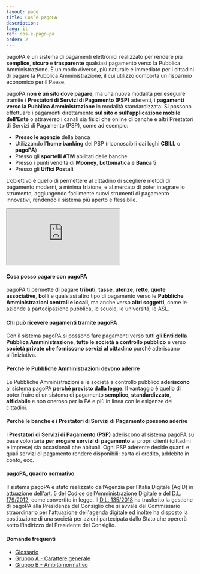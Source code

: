 ```yaml
---
layout: page
title: Cos’è pagoPA
description: 
lang: it
ref: cos-e-pago-pa
order: 2
---
```


pagoPA è un sistema di pagamenti elettronici realizzato per rendere più **semplice**, **sicuro** e **trasparente** qualsiasi pagamento verso la Pubblica Amministrazione. È un modo diverso, più naturale e immediato per i cittadini di pagare la Pubblica Amministrazione, il cui utilizzo comporta un risparmio economico per il Paese.

pagoPA **non è un sito dove pagare**, ma una nuova modalità per eseguire tramite i **Prestatori di Servizi di Pagamento (PSP)** aderenti, i **pagamenti verso la Pubblica Amministrazione** in modalità standardizzata. Si possono effettuare i pagamenti direttamente **sul sito o sull’applicazione mobile dell’Ente** o attraverso i canali sia fisici che online di banche e altri Prestatori di Servizi di Pagamento (PSP), come ad esempio:

* **Presso le agenzie** della banca
* Utilizzando l'**home banking** del PSP (riconoscibili dai loghi **CBILL** o **pagoPA**)
* Presso gli **sportelli ATM** abilitati delle banche
* Presso i punti vendita di **Mooney**, **Lottomatica** e **Banca 5**
* Presso gli **Uffici Postali**.

L’obiettivo è quello di permettere al cittadino di scegliere metodi di pagamento moderni, a minima frizione, e al mercato di poter integrare lo strumento, aggiungendo facilmente nuovi strumenti di pagamento innovativi, rendendo il sistema più aperto e flessibile.

<div class="embed-responsive embed-responsive-16by9">
  <iframe class="embed-responsive-item" title="Video - Pagamenti digitali PagoPA" src="https://www.youtube-nocookie.com/embed/RHOAu5GwKnE"></iframe>
</div>

#### Cosa posso pagare con pagoPA
pagoPA ti permette di pagare **tributi**, **tasse**, **utenze**, **rette**, **quote associative**, **bolli** e qualsiasi altro tipo di pagamento verso le **Pubbliche Amministrazioni centrali e locali**, ma anche verso **altri soggetti**, come le aziende a partecipazione pubblica, le scuole, le università, le ASL.

#### Chi può ricevere pagamenti tramite pagoPA
Con il sistema pagoPA si possono fare pagamenti verso tutti **gli Enti della Pubblica Amministrazione**, **tutte le società a controllo pubblico** e verso **società private che forniscono servizi al cittadino** purché aderiscano all’iniziativa.

#### Perché le Pubbliche Amministrazioni devono aderire
Le Pubbliche Amministrazioni e le società a controllo pubblico **aderiscono** al sistema pagoPA **perché previsto dalla legge**. Il vantaggio è quello di poter fruire di un sistema di pagamento **semplice**, **standardizzato**, **affidabile** e non oneroso per la PA e più in linea con le esigenze dei cittadini.

#### Perché le banche e i Prestatori di Servizi di Pagamento possono aderire
I **Prestatori di Servizi di Pagamento (PSP)** aderiscono al sistema pagoPA su base volontaria **per erogare servizi di pagamento** ai propri clienti (cittadini e imprese) sia occasionali che abituali. Ogni PSP aderente decide quanti e quali servizi di pagamento rendere disponibili: carta di credito, addebito in conto, ecc.

#### pagoPA, quadro normativo
Il sistema pagoPA è stato realizzato dall’Agenzia per l’Italia Digitale (AgID) in attuazione dell'[art. 5 del Codice dell’Amministrazione Digitale](https://docs.italia.it/italia/piano-triennale-ict/codice-amministrazione-digitale-docs/it/v2017-12-13/_rst/capo1_sezione2_art5.html) e del [D.L. 179/2012](https://www.gazzettaufficiale.it/atto/serie_generale/caricaDettaglioAtto/originario?atto.dataPubblicazioneGazzetta=2012-12-18&atto.codiceRedazionale=12A13277), come convertito in legge. Il [D.L. 135/2018](https://www.gazzettaufficiale.it/eli/id/2018/12/14/18G00163/sg) ha trasferito la gestione di pagoPA alla Presidenza del Consiglio che si avvale del Commissario straordinario per l'attuazione dell'agenda digitale ed inoltre ha disposto la costituzione di una società per azioni partecipata dallo Stato che opererà sotto l'indirizzo del Presidente del Consiglio.

#### Domande frequenti
* [Glossario](https://docs.italia.it/italia/pagopa/pagopa-docs-faq/it/stabile/_docs/Glossario.html)
* [Gruppo A - Carattere generale](https://docs.italia.it/italia/pagopa/pagopa-docs-faq/it/stabile/_docs/FAQ_sezioneA.html)
* [Gruppo B - Ambito normativo](https://docs.italia.it/italia/pagopa/pagopa-docs-faq/it/stabile/_docs/FAQ_sezioneB.html)


